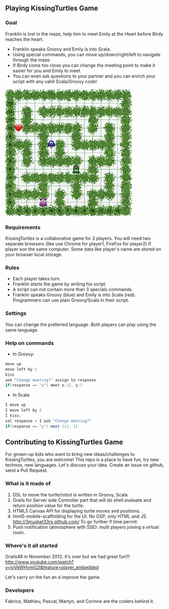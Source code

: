 ## Playing KissingTurtles Game

### Goal

Franklin is lost in the maze, help him to meet Emily at the Heart before Birdy reaches the heart.

* Franklin speaks Groovy and Emily is into Scala.
* Using special commands, you can move up/down/right/left to navigate through the maze.
* If Birdy come too close you can change the meeting point to make it easier for you and Emily to meet.
* You can even ask questions to your partner and you can enrich your script with any valid Scala/Groovy code!

![KissingTurtles](/kissing.png)

### Requirements
KissingTurtles is a collaborative game for 2 players.
You will need two separate browsers (like use Chrome for player1, FireFox for player2) if player son the same computer. 
Some data like player's name are stored on your browser local storage.

### Rules
* Each player takes turn.
* Franklin starts the game by writing his script.
* A script can not contain more than 3 specials commands.
* Franklin speaks Groovy (blue) and Emily is into Scala (red). Programmers can use plain Groovy/Scala in their script.

### Settings
You can change the preferred language. Both players can play using the same language.

### Help on commands

* In Groovy:

```java
move up
move left by 2
kiss
ask "Change meeting?" assign to response 
if(response == "y") meet x:12, y:1 
```

* In Scala

```java
I move up
I move left by 2
I kiss;
val response = I ask "Change meeting?"
if(response == "y") meet (12, 1) 
```

## Contributing to KissingTurtles Game

For grown-up kids who want to bring new ideas/challenges to KissingTurtles, you are welcome! This repo is a place to
have fun, try new technos, new languages. Let's discuss your idea. Create an issue on github, send a Pull Request.

### What is it made of

1. DSL to move the turtle/robot is written in Groovy, Scala
2. Grails for Server side Controller part that will do shell.evaluate and return position value for the turtle.
3. HTML5 Canvas API for displaying turtle moves and positions. .
4. html5-mobile-scaffolding for the UI. No GSP, only HTML and JS. http://3musket33rs.github.com/ To go further if time permit:
5. Push notification (atmosphere with SSE): multi players joining a virtual room.

### Where's it all started 

Grails48 in November 2012, it's over but we had great fun!!!
http://www.youtube.com/watch?v=jvVeWHvmG2I&feature=player_embedded

Let's carry on the fun an d improve the game.

### Developers
Fabrice, Mathieu, Pascal, Martyn, and Corinne are the coders behind it.
